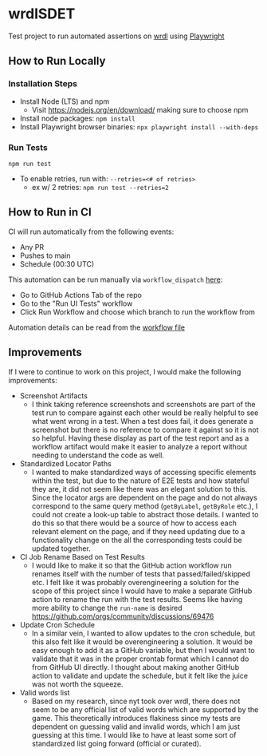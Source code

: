 # wrdlSDET
Test project to run automated assertions on [wrdl](https://www.nytimes.com/games/wordle/index.html) using [Playwright](https://playwright.dev/)
## How to Run Locally
### Installation Steps
- Install Node (LTS) and npm
  - Visit https://nodejs.org/en/download/ making sure to choose npm
- Install node packages: `npm install` 
- Install Playwright browser binaries: `npx playwright install --with-deps`
### Run Tests
`npm run test`
- To enable retries, run with: `--retries=<# of retries>`
  - ex w/ 2 retries: `npm run test --retries=2`

## How to Run in CI
CI will run automatically from the following events:
- Any PR
- Pushes to main
- Schedule (00:30 UTC)

This automation can be run manually via `workflow_dispatch` 
[here](https://github.com/sjkobori/wrdlSDET/actions/workflows/test-live.yml):
- Go to GitHub Actions Tab of the repo
- Go to the "Run UI Tests" workflow
- Click Run Workflow and choose which branch to run the workflow from

Automation details can be read from the [workflow file](.github/workflows/test-live.yml)

## Improvements
If I were to continue to work on this project, I would make the following improvements:
- Screenshot Artifacts
  - I think taking reference screenshots and screenshots are part of the test run to compare against each other would be
    really helpful to see what went wrong in a test. When a test does fail, it does generate a screenshot but there is
    no reference to compare it against so it is not so helpful. Having these display as part of the test report and as
    a workflow artifact would make it easier to analyze a report without needing to understand the code as well.
- Standardized Locator Paths 
  - I wanted to make standardized ways of accessing specific elements within the test, but due to the nature of E2E
    tests and how stateful they are, it did not seem like there was an elegant solution to this. Since the locator args 
    are dependent on the page and do not always correspond to the same query method (`getByLabel`, `getByRole` etc.), I 
    could not create a look-up table to abstract those details. I wanted to do this so that there would be a source of 
    how to access each relevant element on the page, and if they need updating due to a functionality change on the
    all the corresponding tests could be updated together.
- CI Job Rename Based on Test Results
  - I would like to make it so that the GitHub action workflow run renames itself with the number of tests that
    passed/failed/skipped etc. I felt like it was probably overengineering a solution for the scope of this project
    since I would have to make a separate GitHub action to rename the run with the test results. Seems like having more
    ability to change the `run-name` is desired https://github.com/orgs/community/discussions/69476
- Update Cron Schedule
  - In a similar vein, I wanted to allow updates to the cron schedule, but this also felt like it would be 
    overengineering a solution. It would be easy enough to add it as a GitHub variable, but then I would want to 
    validate that it was in the proper crontab format which I cannot do from GitHub UI directly. I thought about making 
    another GitHub action to validate and update the schedule, but it felt like the juice was not worth the squeeze.
- Valid words list
  - Based on my research, since nyt took over wrdl, there does not seem to be any official list of valid words which
    are supported by the game. This theoretically introduces flakiness since my tests are dependent on guessing valid
    and invalid words, which I am just guessing at this time. I would like to have at least some sort of standardized 
    list going forward (official or curated).

